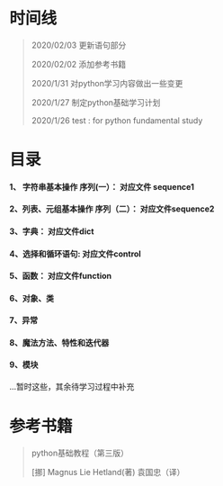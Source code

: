 # 时间线

>2020/02/03 更新语句部分
>
>2020/02/02 添加参考书籍
>
> 2020/1/31 对python学习内容做出一些变更
>
> 2020/1/27 制定python基础学习计划
>
> 2020/1/26 test : for  python fundamental study

# 目录

#### 1、 字符串基本操作 序列(一）： 对应文件 **sequence1**

#### 2、列表、元组基本操作 序列（二）： 对应文件**sequence2**

#### 3、字典： 对应文件**dict**

#### 4、选择和循环语句: 对应文件**control**

#### 5、函数： 对应文件**function**

#### 6、对象、类

#### 7、异常

#### 8、魔法方法、特性和迭代器

#### 9、模块

...暂时这些，其余待学习过程中补充 

# 参考书籍

>python基础教程（第三版） 
>
>[挪] Magnus Lie Hetland(著) 袁国忠（译）

